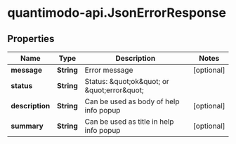 # quantimodo-api.JsonErrorResponse

## Properties
Name | Type | Description | Notes
------------ | ------------- | ------------- | -------------
**message** | **String** | Error message | [optional] 
**status** | **String** | Status: \&quot;ok\&quot; or \&quot;error\&quot; | 
**description** | **String** | Can be used as body of help info popup | [optional] 
**summary** | **String** | Can be used as title in help info popup | [optional] 


